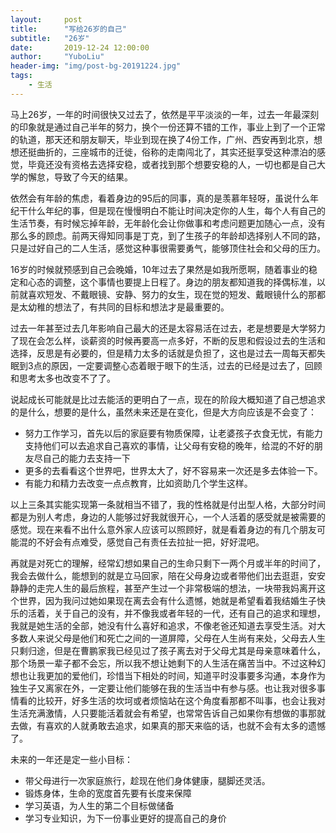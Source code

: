 ```yaml
---
layout:     post
title:      "写给26岁的自己"
subtitle:   "26岁"
date:       2019-12-24 12:00:00
author:     "YuboLiu"
header-img: "img/post-bg-20191224.jpg"
tags:
    - 生活
---
```


马上26岁，一年的时间很快又过去了，依然是平平淡淡的一年，过去一年最深刻的印象就是通过自己半年的努力，换个一份还算不错的工作，事业上到了一个正常的轨道，那天还和朋友聊天，毕业到现在换了4份工作，广州、西安再到北京，想想还挺曲折的，三座城市的迁徙，俗称的走南闯北了，其实还挺享受这种漂泊的感觉，毕竟还没有资格去选择安稳，或者找到那个想要安稳的人，一切也都是自己大学的懈怠，导致了今天的结果。

依然会有年龄的焦虑，看着身边的95后的同事，真的是羡慕年轻呀，虽说什么年纪干什么年纪的事，但是现在慢慢明白不能让时间决定你的人生，每个人有自己的生活节奏，有时候忘掉年龄，无年龄化会让你做事和考虑问题更加随心一点，没有那么多的顾虑。前两天得知同事是丁克，到了生孩子的年龄却选择别人不同的路，只是过好自己的二人生活，感觉这种事很需要勇气，能够顶住社会和父母的压力。

16岁的时候就预感到自己会晚婚，10年过去了果然是如我所愿啊，随着事业的稳定和心态的调整，这个事情也要提上日程了。身边的朋友都知道我的择偶标准，以前就喜欢短发、不戴眼镜、安静、努力的女生，现在觉的短发、戴眼镜什么的那都是太幼稚的想法了，有共同的目标和想法才是最重要的。

过去一年甚至过去几年影响自己最大的还是太容易活在过去，老是想要是大学努力了现在会怎么样，谈薪资的时候再要高一点多好，不断的反思和假设过去的生活和选择，反思是有必要的，但是精力太多的话就是负担了，这也是过去一周每天都失眠到3点的原因，一定要调整心态着眼于眼下的生活，过去的已经是过去了，回顾和思考太多也改变不了了。

说起成长可能就是比过去能活的更明白了一点，现在的阶段大概知道了自己想追求的是什么，想要的是什么，虽然未来还是在变化，但是大方向应该是不会变了：
* 努力工作学习，首先以后的家庭要有物质保障，让老婆孩子衣食无忧，有能力支持他们可以去追求自己喜欢的事情，让父母有安稳的晚年，给混的不好的朋友尽自己的能力去支持一下
* 更多的去看看这个世界吧，世界太大了，好不容易来一次还是多去体验一下。
* 有能力和精力去改变一点点教育，比如资助几个学生这样。

以上三条其实能实现第一条就相当不错了，我的性格就是付出型人格，大部分时间都是为别人考虑，身边的人能够过好我就很开心，一个人活着的感受就是被需要的感觉。现在来看不出什么意外家人应该可以照顾好，就是看着身边的有几个朋友可能混的不好会有点难受，感觉自己有责任去拉扯一把，好好混吧。

再就是对死亡的理解，经常幻想如果自己的生命只剩下一两个月或半年的时间了，我会去做什么，能想到的就是立马回家，陪在父母身边或者带他们出去逛逛，安安静静的走完人生的最后旅程，甚至产生过一个非常极端的想法，一块带我妈离开这个世界，因为我问过她如果现在离去会有什么遗憾，她就是希望看着我结婚生子快乐的活着，关于自己的没有，并不像我或者年轻的一代，还有自己的追求和理想，我就是她生活的全部，她没有什么喜好和追求，不像老爸还知道去享受生活。对大多数人来说父母是他们和死亡之间的一道屏障，父母在人生尚有来处，父母去人生只剩归途，但是在曹鹏家我已经见过了孩子离去对于父母尤其是母亲意味着什么，那个场景一辈子都不会忘，所以我不想让她剩下的人生活在痛苦当中。不过这种幻想也让我更加的爱他们，珍惜当下相处的时间，知道平时没事要多沟通，本身作为独生子又离家在外，一定要让他们能够在我的生活当中有参与感。也让我对很多事情看的比较开，好多生活的坎坷或者烦恼站在这个角度看那都不叫事，也会让我对生活充满激情，人只要能活着就会有希望，也常常告诉自己如果你有想做的事那就去做，有喜欢的人就勇敢去追求，如果真的那天来临的话，也就不会有太多的遗憾了。

未来的一年还是定一些小目标：
* 带父母进行一次家庭旅行，趁现在他们身体健康，腿脚还灵活。
* 锻炼身体，生命的宽度首先要有长度来保障
* 学习英语，为人生的第二个目标做储备
* 学习专业知识，为下一份事业更好的提高自己的身价
